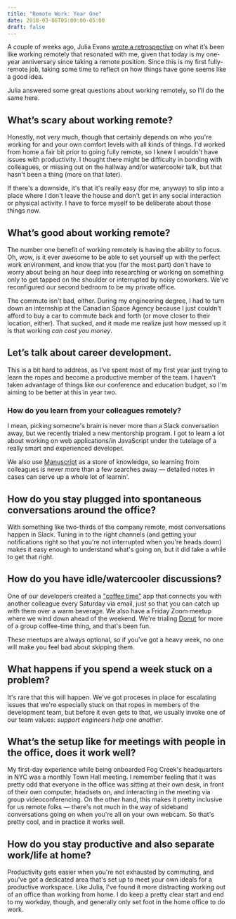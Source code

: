 ```yaml
---
title: "Remote Work: Year One"
date: 2018-03-06T05:00:00-05:00
draft: false
---
```


A couple of weeks ago, Julia Evans [wrote a retrospective][jvns] on what it’s been like working remotely that resonated with me, given that today is my one-year anniversary since taking a remote position. Since this is my first fully-remote job, taking some time to reflect on how things have gone seems like a good idea.

Julia answered some great questions about working remotely, so I’ll do the same here.

## What’s scary about working remote?

Honestly, not very much, though that certainly depends on who you're working for and your own comfort levels with all kinds of things. I'd worked from home a fair bit prior to going fully remote, so I knew I wouldn't have issues with productivity. I thought there might be difficulty in bonding with colleagues, or missing out on the hallway and/or watercooler talk, but that hasn't been a thing (more on that later).

If there's a downside, it's that it's really easy (for me, anyway) to slip into a place where I don't leave the house and don't get in any social interaction or physical activity. I have to force myself to be deliberate about those things now.

## What’s good about working remote?

The number one benefit of working remotely is having the ability to focus. Oh, wow, is it ever awesome to be able to set yourself up with the perfect work environment, and know that you (for the most part) don't have to worry about being an hour deep into researching or working on something only to get tapped on the shoulder or interrupted by noisy coworkers. We've reconfigured our second bedroom to be my private office.

The commute isn't bad, either. During my engineering degree, I had to turn down an internship at the Canadian Space Agency because I just couldn't afford to buy a car to commute back and forth (or move closer to their location, either). That sucked, and it made me realize just how messed up it is that working _can cost you money_.

## Let’s talk about career development.

This is a bit hard to address, as I've spent most of my first year just trying to learn the ropes and become a productive member of the team. I haven't taken advantage of things like our conference and education budget, so I'm aiming to be better at this in year two.

### How do you learn from your colleagues remotely?

I mean, picking someone's brain is never more than a Slack conversation away, but we recently trialed a new mentorship program. I got to learn a lot about working on web applications/in JavaScript under the tutelage of a really smart and experienced developer.

We also use [Manuscript][mu] as a store of knowledge, so learning from colleagues is never more than a few searches away — detailed notes in cases can serve up a whole lot of learnin'.

## How do you stay plugged into spontaneous conversations around the office?

With something like two-thirds of the company remote, most conversations happen in Slack. Tuning in to the right channels (and getting your notifications right so that you're not interrupted when you're heads down) makes it easy enough to understand what's going on, but it did take a while to get that right.

## How do you have idle/watercooler discussions?

One of our developers created a ["coffee time"][coffeetime] app that connects you with another colleague every Saturday via email, just so that you can catch up with them over a warm beverage. We also have a Friday Zoom meetup where we wind down ahead of the weekend. We're trialing [Donut][donut] for more of a group coffee-time thing, and that's been fun.

These meetups are always optional, so if you've got a heavy week, no one will make you feel bad about skipping them.

## What happens if you spend a week stuck on a problem?

It's rare that this will happen. We've got proceses in place for escalating issues that we're especially stuck on that ropes in members of the development team, but before it even gets to that, we usually invoke one of our team values: _support engineers help one another_.

## What’s the setup like for meetings with people in the office, does it work well?

My first-day experience while being onboarded Fog Creek's headquarters in NYC was a monthly Town Hall meeting. I remember feeling that it was pretty odd that everyone in the office was sitting at their own desk, in front of their own computer, headsets on, and interacting in the meeting via group videoconferencing. On the other hand, this makes it pretty inclusive for us remote folks — there's not much in the way of sideband conversations going on when you're all on your own webcam. So that's pretty cool, and in practice it works well.

## How do you stay productive and also separate work/life at home?

Productivity gets easier when you're not exhausted by commuting, and you've got a dedicated area that's set up to meet your own ideals for a productive workspace. Like Julia, I've found it more distracting working out of an office than working from home. I do keep a pretty clear start and end to my workday, though, and generally only set foot in the home office to do work.

<!-- link references -->
[jvns]: https://jvns.ca/blog/2018/02/18/working-remotely--4-years-in/
[mu]: https://manuscript.com
[coffeetime]: https://github.com/STRd6/coffee-time
[donut]: https://donut.ai